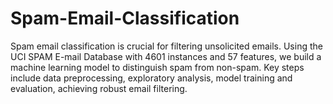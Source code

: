 # Spam-Email-Classification
Spam email classification is crucial for filtering unsolicited emails. Using the UCI SPAM E-mail Database with 4601 instances and 57 features, we build a machine learning model to distinguish spam from non-spam. Key steps include data preprocessing, exploratory analysis, model training  and evaluation, achieving robust email filtering.
